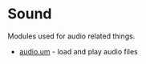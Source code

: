 # Sound

Modules used for audio related things.

* [audio.um](audio.um.md) - load and play audio files
